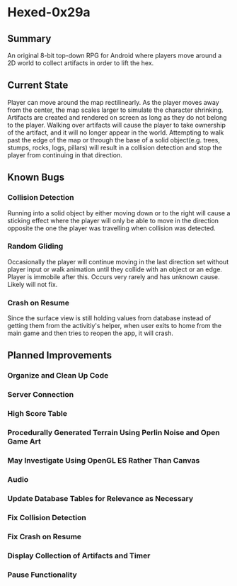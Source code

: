 # Hexed-0x29a

## Summary
An original 8-bit top-down RPG for Android where players move around a 2D world to collect artifacts
in order to lift the hex.

## Current State
Player can move around the map rectilinearly. As the player moves away from the center, the map scales larger to simulate
the character shrinking. Artifacts are created and rendered on screen as long as they do not belong to the player.
Walking over artifacts will cause the player to take ownership of the artifact, and it will no longer appear in the world.
Attempting to walk past the edge of the map or through the base of a solid object(e.g. trees, stumps, rocks, logs, pillars) 
will result in a collision detection and stop the player from continuing in that direction.

## Known Bugs
  ### Collision Detection
  Running into a solid object by either moving down or to the right will cause a sticking effect where the player will
  only be able to move in the direction opposite the one the player was travelling when collision was detected.
  ### Random Gliding
  Occasionally the player will continue moving in the last direction set without player input or walk animation
  until they collide with an object or an edge. Player is immobile after this. Occurs very rarely and has unknown cause.
  Likely will not fix.
  ### Crash on Resume
  Since the surface view is still holding values from database instead of getting them from the activitiy's helper, 
  when user exits to home from the main game and then tries to reopen the app, it will crash.
  
## Planned Improvements
  ### Organize and Clean Up Code
  ### Server Connection
  ### High Score Table
  ### Procedurally Generated Terrain Using Perlin Noise and Open Game Art
  ### May Investigate Using OpenGL ES Rather Than Canvas
  ### Audio
  ### Update Database Tables for Relevance as Necessary
  ### Fix Collision Detection
  ### Fix Crash on Resume
  ### Display Collection of Artifacts and Timer
  ### Pause Functionality
  
  
